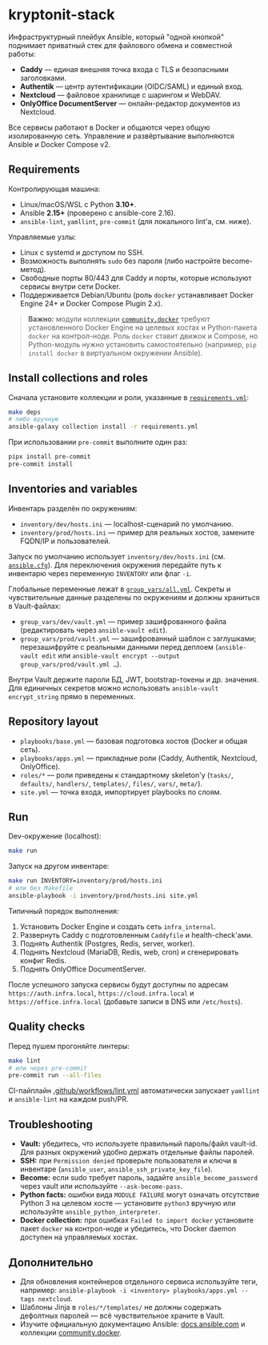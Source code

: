 # kryptonit-stack

Инфраструктурный плейбук Ansible, который "одной кнопкой" поднимает приватный стек для файлового обмена и совместной работы:

- **Caddy** — единая внешняя точка входа с TLS и безопасными заголовками.
- **Authentik** — центр аутентификации (OIDC/SAML) и единый вход.
- **Nextcloud** — файловое хранилище с шарингом и WebDAV.
- **OnlyOffice DocumentServer** — онлайн-редактор документов из Nextcloud.

Все сервисы работают в Docker и общаются через общую изолированную сеть. Управление и развёртывание выполняются Ansible и Docker Compose v2.

## Requirements

Контролирующая машина:

- Linux/macOS/WSL с Python **3.10+**.
- Ansible **2.15+** (проверено с ansible-core 2.16).
- `ansible-lint`, `yamllint`, `pre-commit` (для локального lint'а, см. ниже).

Управляемые узлы:

- Linux с systemd и доступом по SSH.
- Возможность выполнять `sudo` без пароля (либо настройте become-метод).
- Свободные порты 80/443 для Caddy и порты, которые используют сервисы внутри сети Docker.
- Поддерживается Debian/Ubuntu (роль `docker` устанавливает Docker Engine 24+ и Docker Compose Plugin 2.x).

> **Важно:** модули коллекции [`community.docker`](https://docs.ansible.com/ansible/latest/collections/community/docker/) требуют установленного Docker Engine на целевых хостах и Python-пакета `docker` на контрол-ноде. Роль `docker` ставит движок и Compose, но Python-модуль нужно установить самостоятельно (например, `pip install docker` в виртуальном окружении Ansible).

## Install collections and roles

Сначала установите коллекции и роли, указанные в [`requirements.yml`](requirements.yml):

```bash
make deps
# либо вручную
ansible-galaxy collection install -r requirements.yml
```

При использовании `pre-commit` выполните один раз:

```bash
pipx install pre-commit
pre-commit install
```

## Inventories and variables

Инвентарь разделён по окружениям:

- `inventory/dev/hosts.ini` — localhost-сценарий по умолчанию.
- `inventory/prod/hosts.ini` — пример для реальных хостов, замените FQDN/IP и пользователей.

Запуск по умолчанию использует `inventory/dev/hosts.ini` (см. [`ansible.cfg`](ansible.cfg)). Для переключения окружения передайте путь к инвентарю через переменную `INVENTORY` или флаг `-i`.

Глобальные переменные лежат в [`group_vars/all.yml`](group_vars/all.yml).
Секреты и чувствительные данные разделены по окружениям и должны храниться в Vault-файлах:

- `group_vars/dev/vault.yml` — пример зашифрованного файла (редактировать через `ansible-vault edit`).
- `group_vars/prod/vault.yml` — зашифрованный шаблон с заглушками; перезашифруйте с реальными данными перед деплоем (`ansible-vault edit` или `ansible-vault encrypt --output group_vars/prod/vault.yml …`).

Внутри Vault держите пароли БД, JWT, bootstrap-токены и др. значения. Для единичных секретов можно использовать `ansible-vault encrypt_string` прямо в переменных.

## Repository layout

- `playbooks/base.yml` — базовая подготовка хостов (Docker и общая сеть).
- `playbooks/apps.yml` — прикладные роли (Caddy, Authentik, Nextcloud, OnlyOffice).
- `roles/*` — роли приведены к стандартному skeleton'у (`tasks/`, `defaults/`, `handlers/`, `templates/`, `files/`, `vars/`, `meta/`).
- `site.yml` — точка входа, импортирует playbooks по слоям.

## Run

Dev-окружение (localhost):

```bash
make run
```

Запуск на другом инвентаре:

```bash
make run INVENTORY=inventory/prod/hosts.ini
# или без Makefile
ansible-playbook -i inventory/prod/hosts.ini site.yml
```

Типичный порядок выполнения:

1. Установить Docker Engine и создать сеть `infra_internal`.
2. Развернуть Caddy с подготовленным `Caddyfile` и health-check'ами.
3. Поднять Authentik (Postgres, Redis, server, worker).
4. Поднять Nextcloud (MariaDB, Redis, web, cron) и сгенерировать конфиг Redis.
5. Поднять OnlyOffice DocumentServer.

После успешного запуска сервисы будут доступны по адресам `https://auth.infra.local`, `https://cloud.infra.local` и `https://office.infra.local` (добавьте записи в DNS или `/etc/hosts`).

## Quality checks

Перед пушем прогоняйте линтеры:

```bash
make lint
# или через pre-commit
pre-commit run --all-files
```

CI-пайплайн [.github/workflows/lint.yml](.github/workflows/lint.yml) автоматически запускает `yamllint` и `ansible-lint` на каждом push/PR.

## Troubleshooting

- **Vault:** убедитесь, что используете правильный пароль/файл vault-id. Для разных окружений удобно держать отдельные файлы паролей.
- **SSH:** при `Permission denied` проверьте пользователя и ключи в инвентаре (`ansible_user`, `ansible_ssh_private_key_file`).
- **Become:** если sudo требует пароль, задайте `ansible_become_password` через vault или используйте `--ask-become-pass`.
- **Python facts:** ошибки вида `MODULE FAILURE` могут означать отсутствие Python 3 на целевом хосте — установите `python3` вручную или используйте `ansible_python_interpreter`.
- **Docker collection:** при ошибках `Failed to import docker` установите пакет `docker` на контрол-ноде и убедитесь, что Docker daemon доступен на управляемых хостах.

## Дополнительно

- Для обновления контейнеров отдельного сервиса используйте теги, например: `ansible-playbook -i <inventory> playbooks/apps.yml --tags nextcloud`.
- Шаблоны Jinja в `roles/*/templates/` не должны содержать дефолтных паролей — всё чувствительное храните в Vault.
- Изучите официальную документацию Ansible: [docs.ansible.com](https://docs.ansible.com/) и коллекции [community.docker](https://docs.ansible.com/ansible/latest/collections/community/docker/index.html).
